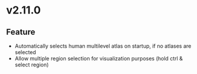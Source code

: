 # v2.11.0

## Feature

- Automatically selects human multilevel atlas on startup, if no atlases are selected
- Allow multiple region selection for visualization purposes (hold ctrl & select region)
